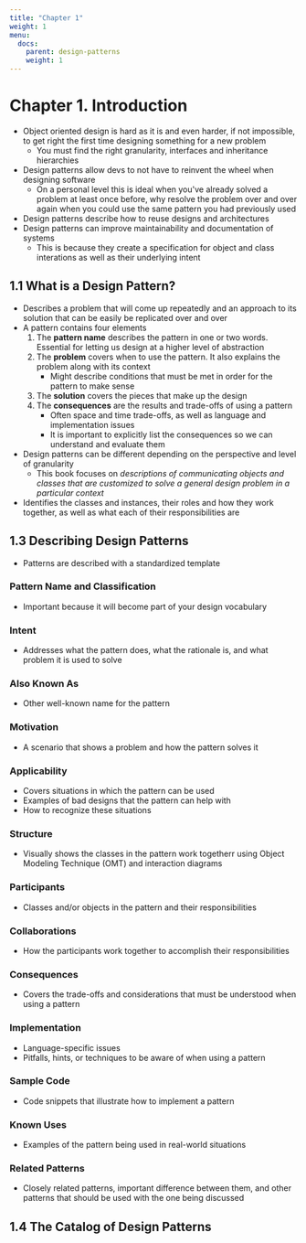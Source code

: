 ```yaml
---
title: "Chapter 1"
weight: 1
menu:
  docs:
    parent: design-patterns
    weight: 1
---
```


# Chapter 1. Introduction
- Object oriented design is hard as it is and even harder, if not impossible, to get right the first time designing something for a new problem
    - You must find the right granularity, interfaces and inheritance hierarchies
- Design patterns allow devs to not have to reinvent the wheel when designing software
    - On a personal level this is ideal when you've already solved a problem at least once before, why resolve the problem over and over again when you could use the same pattern you had previously used
- Design patterns describe how to reuse designs and architectures
- Design patterns can improve maintainability and documentation of systems
    - This is because they create a specification for object and class interations as well as their underlying intent

## 1.1 What is a Design Pattern?
- Describes a problem that will come up repeatedly and an approach to its solution that can be easily be replicated over and over
- A pattern contains four elements
    1. The **pattern name** describes the pattern in one or two words. Essential for letting us design at a higher level of abstraction
    2. The **problem** covers when to use the pattern. It also explains the problem along with its context
        - Might describe conditions that must be met in order for the pattern to make sense
    3. The **solution** covers the pieces that make up the design
    4. The **consequences** are the results and trade-offs of using a pattern
        - Often space and time trade-offs, as well as language and implementation issues
        - It is important to explicitly list the consequences so we can understand and evaluate them
- Design patterns can be different depending on the perspective and level of granularity
    - This book focuses on *descriptions of communicating objects and classes that are customized to solve a general design problem in a particular context*
- Identifies the classes and instances, their roles and how they work together, as well as what each of their responsibilities are

## 1.3 Describing Design Patterns
- Patterns are described with a standardized template

### Pattern Name and Classification
- Important because it will become part of your design vocabulary

### Intent
- Addresses what the pattern does, what the rationale is, and what problem it is used to solve

### Also Known As
- Other well-known name for the pattern

### Motivation
- A scenario that shows a problem and how the pattern solves it

### Applicability
- Covers situations in which the pattern can be used
- Examples of bad designs that the pattern can help with
- How to recognize these situations

### Structure
- Visually shows the classes in the pattern work togetherr using Object Modeling Technique (OMT) and interaction diagrams

### Participants
- Classes and/or objects in the pattern and their responsibilities

### Collaborations
- How the participants work together to accomplish their responsibilities

### Consequences
- Covers the trade-offs and considerations that must be understood when using a pattern

### Implementation
- Language-specific issues
- Pitfalls, hints, or techniques to be aware of when using a pattern

### Sample Code
- Code snippets that illustrate how to implement a pattern

### Known Uses
- Examples of the pattern being used in real-world situations

### Related Patterns
- Closely related patterns, important difference between them, and other patterns that should be used with the one being discussed

## 1.4 The Catalog of Design Patterns

